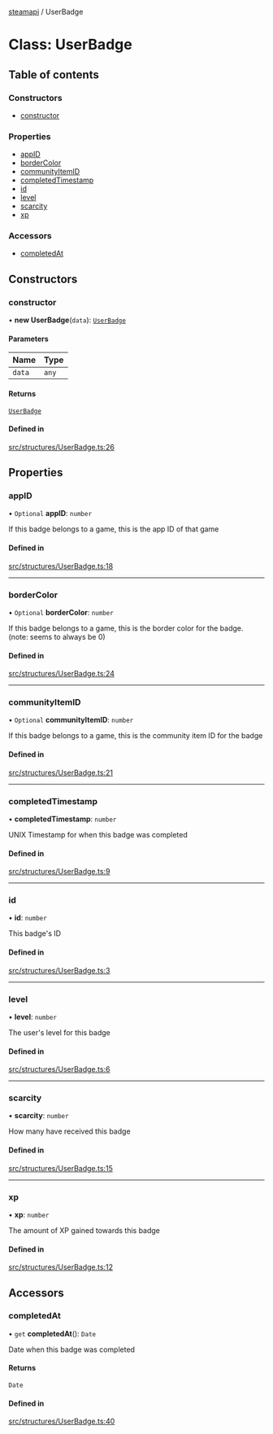 [steamapi](../README.md) / UserBadge

# Class: UserBadge

## Table of contents

### Constructors

- [constructor](UserBadge.md#constructor)

### Properties

- [appID](UserBadge.md#appid)
- [borderColor](UserBadge.md#bordercolor)
- [communityItemID](UserBadge.md#communityitemid)
- [completedTimestamp](UserBadge.md#completedtimestamp)
- [id](UserBadge.md#id)
- [level](UserBadge.md#level)
- [scarcity](UserBadge.md#scarcity)
- [xp](UserBadge.md#xp)

### Accessors

- [completedAt](UserBadge.md#completedat)

## Constructors

### constructor

• **new UserBadge**(`data`): [`UserBadge`](UserBadge.md)

#### Parameters

| Name | Type |
| :------ | :------ |
| `data` | `any` |

#### Returns

[`UserBadge`](UserBadge.md)

#### Defined in

[src/structures/UserBadge.ts:26](https://github.com/xDimGG/node-steamapi/blob/acff462/src/structures/UserBadge.ts#L26)

## Properties

### appID

• `Optional` **appID**: `number`

If this badge belongs to a game, this is the app ID of that game

#### Defined in

[src/structures/UserBadge.ts:18](https://github.com/xDimGG/node-steamapi/blob/acff462/src/structures/UserBadge.ts#L18)

___

### borderColor

• `Optional` **borderColor**: `number`

If this badge belongs to a game, this is the border color for the badge. (note: seems to always be 0)

#### Defined in

[src/structures/UserBadge.ts:24](https://github.com/xDimGG/node-steamapi/blob/acff462/src/structures/UserBadge.ts#L24)

___

### communityItemID

• `Optional` **communityItemID**: `number`

If this badge belongs to a game, this is the community item ID for the badge

#### Defined in

[src/structures/UserBadge.ts:21](https://github.com/xDimGG/node-steamapi/blob/acff462/src/structures/UserBadge.ts#L21)

___

### completedTimestamp

• **completedTimestamp**: `number`

UNIX Timestamp for when this badge was completed

#### Defined in

[src/structures/UserBadge.ts:9](https://github.com/xDimGG/node-steamapi/blob/acff462/src/structures/UserBadge.ts#L9)

___

### id

• **id**: `number`

This badge's ID

#### Defined in

[src/structures/UserBadge.ts:3](https://github.com/xDimGG/node-steamapi/blob/acff462/src/structures/UserBadge.ts#L3)

___

### level

• **level**: `number`

The user's level for this badge

#### Defined in

[src/structures/UserBadge.ts:6](https://github.com/xDimGG/node-steamapi/blob/acff462/src/structures/UserBadge.ts#L6)

___

### scarcity

• **scarcity**: `number`

How many have received this badge

#### Defined in

[src/structures/UserBadge.ts:15](https://github.com/xDimGG/node-steamapi/blob/acff462/src/structures/UserBadge.ts#L15)

___

### xp

• **xp**: `number`

The amount of XP gained towards this badge

#### Defined in

[src/structures/UserBadge.ts:12](https://github.com/xDimGG/node-steamapi/blob/acff462/src/structures/UserBadge.ts#L12)

## Accessors

### completedAt

• `get` **completedAt**(): `Date`

Date when this badge was completed

#### Returns

`Date`

#### Defined in

[src/structures/UserBadge.ts:40](https://github.com/xDimGG/node-steamapi/blob/acff462/src/structures/UserBadge.ts#L40)
